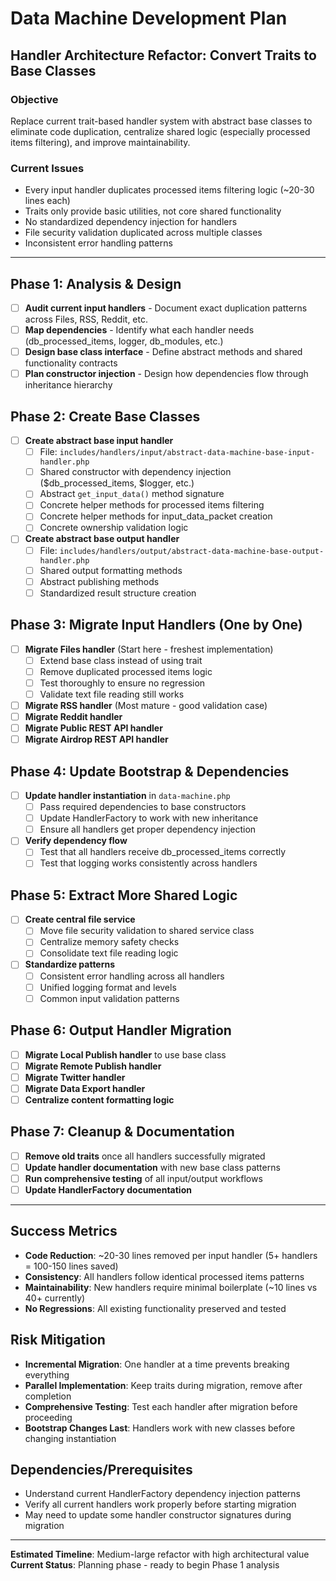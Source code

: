 # Data Machine Development Plan

## Handler Architecture Refactor: Convert Traits to Base Classes

### **Objective**
Replace current trait-based handler system with abstract base classes to eliminate code duplication, centralize shared logic (especially processed items filtering), and improve maintainability.

### **Current Issues**
- Every input handler duplicates processed items filtering logic (~20-30 lines each)
- Traits only provide basic utilities, not core shared functionality
- No standardized dependency injection for handlers
- File security validation duplicated across multiple classes
- Inconsistent error handling patterns

---

## **Phase 1: Analysis & Design** 
- [ ] **Audit current input handlers** - Document exact duplication patterns across Files, RSS, Reddit, etc.
- [ ] **Map dependencies** - Identify what each handler needs (db_processed_items, logger, db_modules, etc.)
- [ ] **Design base class interface** - Define abstract methods and shared functionality contracts
- [ ] **Plan constructor injection** - Design how dependencies flow through inheritance hierarchy

## **Phase 2: Create Base Classes**
- [ ] **Create abstract base input handler**
  - [ ] File: `includes/handlers/input/abstract-data-machine-base-input-handler.php`
  - [ ] Shared constructor with dependency injection ($db_processed_items, $logger, etc.)
  - [ ] Abstract `get_input_data()` method signature
  - [ ] Concrete helper methods for processed items filtering
  - [ ] Concrete helper methods for input_data_packet creation
  - [ ] Concrete ownership validation logic

- [ ] **Create abstract base output handler**
  - [ ] File: `includes/handlers/output/abstract-data-machine-base-output-handler.php`
  - [ ] Shared output formatting methods
  - [ ] Abstract publishing methods
  - [ ] Standardized result structure creation

## **Phase 3: Migrate Input Handlers (One by One)**
- [ ] **Migrate Files handler** (Start here - freshest implementation)
  - [ ] Extend base class instead of using trait
  - [ ] Remove duplicated processed items logic
  - [ ] Test thoroughly to ensure no regression
  - [ ] Validate text file reading still works

- [ ] **Migrate RSS handler** (Most mature - good validation case)
- [ ] **Migrate Reddit handler**
- [ ] **Migrate Public REST API handler** 
- [ ] **Migrate Airdrop REST API handler**

## **Phase 4: Update Bootstrap & Dependencies**
- [ ] **Update handler instantiation** in `data-machine.php`
  - [ ] Pass required dependencies to base constructors
  - [ ] Update HandlerFactory to work with new inheritance
  - [ ] Ensure all handlers get proper dependency injection

- [ ] **Verify dependency flow**
  - [ ] Test that all handlers receive db_processed_items correctly
  - [ ] Test that logging works consistently across handlers

## **Phase 5: Extract More Shared Logic**
- [ ] **Create central file service**
  - [ ] Move file security validation to shared service class
  - [ ] Centralize memory safety checks
  - [ ] Consolidate text file reading logic

- [ ] **Standardize patterns**
  - [ ] Consistent error handling across all handlers
  - [ ] Unified logging format and levels
  - [ ] Common input validation patterns

## **Phase 6: Output Handler Migration**
- [ ] **Migrate Local Publish handler** to use base class
- [ ] **Migrate Remote Publish handler** 
- [ ] **Migrate Twitter handler**
- [ ] **Migrate Data Export handler**
- [ ] **Centralize content formatting logic**

## **Phase 7: Cleanup & Documentation**
- [ ] **Remove old traits** once all handlers successfully migrated
- [ ] **Update handler documentation** with new base class patterns
- [ ] **Run comprehensive testing** of all input/output workflows
- [ ] **Update HandlerFactory documentation**

---

## **Success Metrics**
- **Code Reduction**: ~20-30 lines removed per input handler (5+ handlers = 100-150 lines saved)
- **Consistency**: All handlers follow identical processed items patterns
- **Maintainability**: New handlers require minimal boilerplate (~10 lines vs 40+ currently)
- **No Regressions**: All existing functionality preserved and tested

## **Risk Mitigation**
- **Incremental Migration**: One handler at a time prevents breaking everything
- **Parallel Implementation**: Keep traits during migration, remove after completion
- **Comprehensive Testing**: Test each handler after migration before proceeding
- **Bootstrap Changes Last**: Handlers work with new classes before changing instantiation

## **Dependencies/Prerequisites**
- Understand current HandlerFactory dependency injection patterns
- Verify all current handlers work properly before starting migration
- May need to update some handler constructor signatures during migration

---

**Estimated Timeline**: Medium-large refactor with high architectural value
**Current Status**: Planning phase - ready to begin Phase 1 analysis